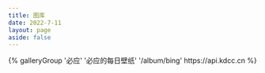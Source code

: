 ```yaml
---
title: 图库
date: 2022-7-11
layout: page
aside: false
---
```


<div class="gallery-group-main">
{% galleryGroup '必应' '必应的每日壁纸' '/album/bing' https://api.kdcc.cn %}

</div>